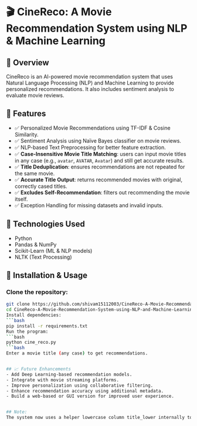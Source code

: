 # 🎬 CineReco: A Movie Recommendation System using NLP & Machine Learning

## 📌 Overview

CineReco is an AI-powered movie recommendation system that uses Natural Language Processing (NLP) and Machine Learning to provide personalized recommendations. It also includes sentiment analysis to evaluate movie reviews.

## 🚀 Features

- ✅ Personalized Movie Recommendations using TF-IDF & Cosine Similarity.
- ✅ Sentiment Analysis using Naïve Bayes classifier on movie reviews.
- ✅ NLP-based Text Preprocessing for better feature extraction.
- ✅ **Case-Insensitive Movie Title Matching**: users can input movie titles in any case (e.g., `avatar`, `AVATAR`, `Avatar`) and still get accurate results.
- ✅ **Title Deduplication**: ensures recommendations are not repeated for the same movie.
- ✅ **Accurate Title Output**: returns recommended movies with original, correctly cased titles.
- ✅ **Excludes Self-Recommendation**: filters out recommending the movie itself.
- ✅ Exception Handling for missing datasets and invalid inputs.

## 🔧 Technologies Used

- Python
- Pandas & NumPy
- Scikit-Learn (ML & NLP models)
- NLTK (Text Processing)

## 📂 Installation & Usage

### Clone the repository:

```bash
git clone https://github.com/shivam15112003/CineReco-A-Movie-Recommendation-System-using-NLP-and-Machine-Learning.git
cd CineReco-A-Movie-Recommendation-System-using-NLP-and-Machine-Learning
Install dependencies:
```bash
pip install -r requirements.txt
Run the program:
```bash
python cine_reco.py
```bash
Enter a movie title (any case) to get recommendations.


## 📈 Future Enhancements
- Add Deep Learning-based recommendation models.
- Integrate with movie streaming platforms.
- Improve personalization using collaborative filtering.
- Enhance recommendation accuracy using additional metadata.
- Build a web-based or GUI version for improved user experience.


## Note:
The system now uses a helper lowercase column title_lower internally to handle case-insensitive matching, while preserving the original movie titles for output display.



